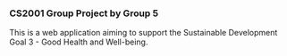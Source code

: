 ### CS2001 Group Project by Group 5 
This is a web application aiming to support the Sustainable Development Goal 3 - Good Health and Well-being. 